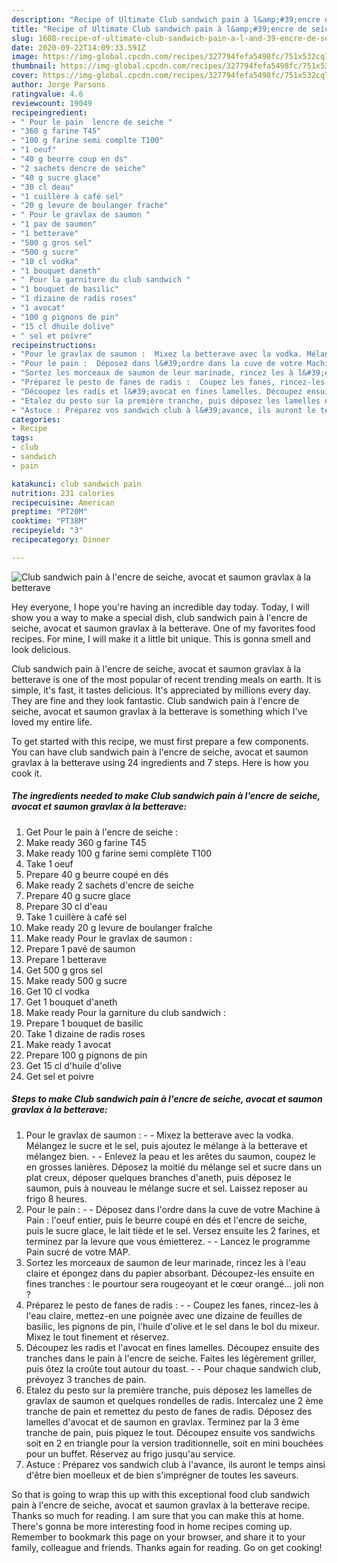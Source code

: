 ```yaml
---
description: "Recipe of Ultimate Club sandwich pain à l&amp;#39;encre de seiche, avocat et saumon gravlax à la betterave"
title: "Recipe of Ultimate Club sandwich pain à l&amp;#39;encre de seiche, avocat et saumon gravlax à la betterave"
slug: 1608-recipe-of-ultimate-club-sandwich-pain-a-l-and-39-encre-de-seiche-avocat-et-saumon-gravlax-a-la-betterave
date: 2020-09-22T14:09:33.591Z
image: https://img-global.cpcdn.com/recipes/327794fefa5498fc/751x532cq70/club-sandwich-pain-a-lencre-de-seiche-avocat-et-saumon-gravlax-a-la-betterave-photo-principale-de-la-recette.jpg
thumbnail: https://img-global.cpcdn.com/recipes/327794fefa5498fc/751x532cq70/club-sandwich-pain-a-lencre-de-seiche-avocat-et-saumon-gravlax-a-la-betterave-photo-principale-de-la-recette.jpg
cover: https://img-global.cpcdn.com/recipes/327794fefa5498fc/751x532cq70/club-sandwich-pain-a-lencre-de-seiche-avocat-et-saumon-gravlax-a-la-betterave-photo-principale-de-la-recette.jpg
author: Jorge Parsons
ratingvalue: 4.6
reviewcount: 19049
recipeingredient:
- " Pour le pain  lencre de seiche "
- "360 g farine T45"
- "100 g farine semi complte T100"
- "1 oeuf"
- "40 g beurre coup en ds"
- "2 sachets dencre de seiche"
- "40 g sucre glace"
- "30 cl deau"
- "1 cuillère à café sel"
- "20 g levure de boulanger frache"
- " Pour le gravlax de saumon "
- "1 pav de saumon"
- "1 betterave"
- "500 g gros sel"
- "500 g sucre"
- "10 cl vodka"
- "1 bouquet daneth"
- " Pour la garniture du club sandwich "
- "1 bouquet de basilic"
- "1 dizaine de radis roses"
- "1 avocat"
- "100 g pignons de pin"
- "15 cl dhuile dolive"
- " sel et poivre"
recipeinstructions:
- "Pour le gravlax de saumon :  Mixez la betterave avec la vodka. Mélangez le sucre et le sel, puis ajoutez le mélange à la betterave et mélangez bien.  Enlevez la peau et les arêtes du saumon, coupez le en grosses lanières. Déposez la moitié du mélange sel et sucre dans un plat creux, déposer quelques branches d&#39;aneth, puis déposez le saumon, puis à nouveau le mélange sucre et sel. Laissez reposer au frigo 8 heures."
- "Pour le pain :  Déposez dans l&#39;ordre dans la cuve de votre Machine à Pain : l&#39;oeuf entier, puis le beurre coupé en dés et l&#39;encre de seiche, puis le sucre glace, le lait tiède et le sel. Versez ensuite les 2 farines, et terminez par la levure que vous émietterez.  Lancez le programme Pain sucré de votre MAP."
- "Sortez les morceaux de saumon de leur marinade, rincez les à l&#39;eau claire et épongez dans du papier absorbant. Découpez-les ensuite en fines tranches : le pourtour sera rougeoyant et le cœur orangé... joli non ?"
- "Préparez le pesto de fanes de radis :  Coupez les fanes, rincez-les à l&#39;eau claire, mettez-en une poignée avec une dizaine de feuilles de basilic, les pignons de pin, l&#39;huile d&#39;olive et le sel dans le bol du mixeur. Mixez le tout finement et réservez."
- "Découpez les radis et l&#39;avocat en fines lamelles. Découpez ensuite des tranches dans le pain à l&#39;encre de seiche. Faites les légèrement griller, puis ôtez la croûte tout autour du toast.  Pour chaque sandwich club, prévoyez 3 tranches de pain."
- "Etalez du pesto sur la première tranche, puis déposez les lamelles de gravlax de saumon et quelques rondelles de radis. Intercalez une 2 ème tranche de pain et remettez du pesto de fanes de radis. Déposez des lamelles d&#39;avocat et de saumon en gravlax. Terminez par la 3 ème tranche de pain, puis piquez le tout. Découpez ensuite vos sandwichs soit en 2 en triangle pour la version traditionnelle, soit en mini bouchées pour un buffet. Réservez au frigo jusqu&#39;au service."
- "Astuce : Préparez vos sandwich club à l&#39;avance, ils auront le temps ainsi d&#39;être bien moelleux et de bien s&#39;imprégner de toutes les saveurs."
categories:
- Recipe
tags:
- club
- sandwich
- pain

katakunci: club sandwich pain 
nutrition: 231 calories
recipecuisine: American
preptime: "PT20M"
cooktime: "PT38M"
recipeyield: "3"
recipecategory: Dinner

---
```



![Club sandwich pain à l&#39;encre de seiche, avocat et saumon gravlax à la betterave](https://img-global.cpcdn.com/recipes/327794fefa5498fc/751x532cq70/club-sandwich-pain-a-lencre-de-seiche-avocat-et-saumon-gravlax-a-la-betterave-photo-principale-de-la-recette.jpg)

Hey everyone, I hope you're having an incredible day today. Today, I will show you a way to make a special dish, club sandwich pain à l&#39;encre de seiche, avocat et saumon gravlax à la betterave. One of my favorites food recipes. For mine, I will make it a little bit unique. This is gonna smell and look delicious.

Club sandwich pain à l&#39;encre de seiche, avocat et saumon gravlax à la betterave is one of the most popular of recent trending meals on earth. It is simple, it's fast, it tastes delicious. It's appreciated by millions every day. They are fine and they look fantastic. Club sandwich pain à l&#39;encre de seiche, avocat et saumon gravlax à la betterave is something which I've loved my entire life.




To get started with this recipe, we must first prepare a few components. You can have club sandwich pain à l&#39;encre de seiche, avocat et saumon gravlax à la betterave using 24 ingredients and 7 steps. Here is how you cook it.

<!--inarticleads1-->

##### The ingredients needed to make Club sandwich pain à l&#39;encre de seiche, avocat et saumon gravlax à la betterave:

1. Get  Pour le pain à l&#39;encre de seiche :
1. Make ready 360 g farine T45
1. Make ready 100 g farine semi complète T100
1. Take 1 oeuf
1. Prepare 40 g beurre coupé en dés
1. Make ready 2 sachets d&#39;encre de seiche
1. Prepare 40 g sucre glace
1. Prepare 30 cl d&#39;eau
1. Take 1 cuillère à café sel
1. Make ready 20 g levure de boulanger fraîche
1. Make ready  Pour le gravlax de saumon :
1. Prepare 1 pavé de saumon
1. Prepare 1 betterave
1. Get 500 g gros sel
1. Make ready 500 g sucre
1. Get 10 cl vodka
1. Get 1 bouquet d&#39;aneth
1. Make ready  Pour la garniture du club sandwich :
1. Prepare 1 bouquet de basilic
1. Take 1 dizaine de radis roses
1. Make ready 1 avocat
1. Prepare 100 g pignons de pin
1. Get 15 cl d&#39;huile d&#39;olive
1. Get  sel et poivre




<!--inarticleads2-->

##### Steps to make Club sandwich pain à l&#39;encre de seiche, avocat et saumon gravlax à la betterave:

1. Pour le gravlax de saumon : -  - Mixez la betterave avec la vodka. Mélangez le sucre et le sel, puis ajoutez le mélange à la betterave et mélangez bien. -  - Enlevez la peau et les arêtes du saumon, coupez le en grosses lanières. Déposez la moitié du mélange sel et sucre dans un plat creux, déposer quelques branches d&#39;aneth, puis déposez le saumon, puis à nouveau le mélange sucre et sel. Laissez reposer au frigo 8 heures.
1. Pour le pain : -  - Déposez dans l&#39;ordre dans la cuve de votre Machine à Pain : l&#39;oeuf entier, puis le beurre coupé en dés et l&#39;encre de seiche, puis le sucre glace, le lait tiède et le sel. Versez ensuite les 2 farines, et terminez par la levure que vous émietterez. -  - Lancez le programme Pain sucré de votre MAP.
1. Sortez les morceaux de saumon de leur marinade, rincez les à l&#39;eau claire et épongez dans du papier absorbant. Découpez-les ensuite en fines tranches : le pourtour sera rougeoyant et le cœur orangé... joli non ?
1. Préparez le pesto de fanes de radis : -  - Coupez les fanes, rincez-les à l&#39;eau claire, mettez-en une poignée avec une dizaine de feuilles de basilic, les pignons de pin, l&#39;huile d&#39;olive et le sel dans le bol du mixeur. Mixez le tout finement et réservez.
1. Découpez les radis et l&#39;avocat en fines lamelles. Découpez ensuite des tranches dans le pain à l&#39;encre de seiche. Faites les légèrement griller, puis ôtez la croûte tout autour du toast. -  - Pour chaque sandwich club, prévoyez 3 tranches de pain.
1. Etalez du pesto sur la première tranche, puis déposez les lamelles de gravlax de saumon et quelques rondelles de radis. Intercalez une 2 ème tranche de pain et remettez du pesto de fanes de radis. Déposez des lamelles d&#39;avocat et de saumon en gravlax. Terminez par la 3 ème tranche de pain, puis piquez le tout. Découpez ensuite vos sandwichs soit en 2 en triangle pour la version traditionnelle, soit en mini bouchées pour un buffet. Réservez au frigo jusqu&#39;au service.
1. Astuce : Préparez vos sandwich club à l&#39;avance, ils auront le temps ainsi d&#39;être bien moelleux et de bien s&#39;imprégner de toutes les saveurs.




So that is going to wrap this up with this exceptional food club sandwich pain à l&#39;encre de seiche, avocat et saumon gravlax à la betterave recipe. Thanks so much for reading. I am sure that you can make this at home. There's gonna be more interesting food in home recipes coming up. Remember to bookmark this page on your browser, and share it to your family, colleague and friends. Thanks again for reading. Go on get cooking!
